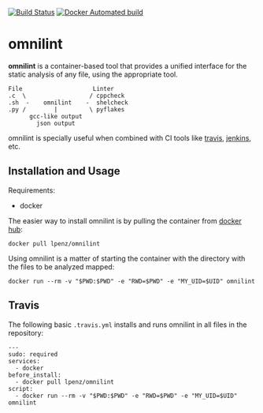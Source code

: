 [![Build Status](https://travis-ci.org/lpenz/omnilint.svg?branch=master)](https://travis-ci.org/lpenz/omnilint)
[![Docker Automated build](https://img.shields.io/docker/automated/lpenz/omnilint.svg)](https://hub.docker.com/r/lpenz/omnilint/builds/)

# omnilint

**omnilint** is a container-based tool that provides a unified interface for the
static analysis of any file, using the appropriate tool.

    File                    Linter
    .c  \                  / cppcheck
    .sh  -    omnilint    -  shelcheck
    .py /        |         \ pyflakes
          gcc-like output
            json output


omnilint is specially useful when combined with CI tools
like [travis](https://travis-ci.org), [jenkins](https://jenkins.io), etc.


## Installation and Usage

Requirements:
- docker


The easier way to install omnilint is by pulling the container from
[docker hub](https://hub.docker.com/r/lpenz/omnilint/):

    docker pull lpenz/omnilint

Using omnilint is a matter of starting the container with the directory with the
files to be analyzed mapped:

    docker run --rm -v "$PWD:$PWD" -e "RWD=$PWD" -e "MY_UID=$UID" omnilint


## Travis

The following basic `.travis.yml` installs and runs omnilint in all files in the
repository:

    ---
    sudo: required
    services:
      - docker
    before_install:
      - docker pull lpenz/omnilint
    script:
      - docker run --rm -v "$PWD:$PWD" -e "RWD=$PWD" -e "MY_UID=$UID" omnilint

